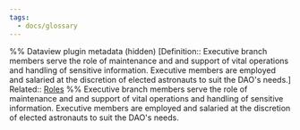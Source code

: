 ```yaml
---
tags:
  - docs/glossary
---
```

%% Dataview plugin metadata (hidden)
[Definition:: Executive branch members serve the role of maintenance and and support of vital operations and handling of sensitive information. Executive members are employed and salaried at the discretion of elected astronauts to suit the DAO's needs.]
Related:: [Roles](Roles.md)
%%
Executive branch members serve the role of maintenance and and support of vital operations and handling of sensitive information. Executive members are employed and salaried at the discretion of elected astronauts to suit the DAO's needs.